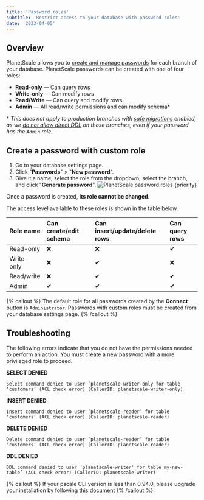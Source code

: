 ```yaml
---
title: 'Password roles'
subtitle: 'Restrict access to your database with password roles'
date: '2023-04-05'
---
```


## Overview

PlanetScale allows you to [create and manage passwords](/docs/concepts/connection-strings) for each branch of your database. PlanetScale passwords can be created with one of four roles:

- **Read-only** &mdash; Can query rows
- **Write-only** &mdash; Can modify rows
- **Read/Write** &mdash; Can query and modify rows
- **Admin** &mdash; All read/write permissions and can modify schema\*

\* _This does not apply to production branches with [safe migrations](/docs/concepts/safe-migrations) enabled, as we [do not allow direct DDL](/docs/learn/how-online-schema-change-tools-work) on those branches, even if your password has the `Admin` role._

## Create a password with custom role

1. Go to your database settings page.
2. Click "**Passwords**" > "**New password**".
3. Give it a name, select the role from the dropdown, select the branch, and click "**Generate password**".
   ![PlanetScale password roles {priority}](/assets/docs/concepts/password-roles/roles.png)

Once a password is created, **its role cannot be changed**.

The access level available to these roles is shown in the table below.

| Role name  | Can create/edit schema | Can insert/update/delete rows | Can query rows |
| :--------- | :--------------------- | :---------------------------- | :------------- |
| Read-only  | ❌                     | ❌                            | ✔             |
| Write-only | ❌                     | ✔                            | ❌             |
| Read/write | ❌                     | ✔                            | ✔             |
| Admin      | ✔                     | ✔                            | ✔             |

{% callout %}
The default role for all passwords created by the **Connect** button is `Administrator`. Passwords with custom roles
must be created from your database settings page.
{% /callout %}

## Troubleshooting

The following errors indicate that you do not have the permissions needed to perform an action. You must create a new password with a more privileged role to proceed.

**SELECT DENIED**

`Select command denied to user ‘planetscale-writer-only for table ‘customers’ (ACL check error) (CallerID: planetscale-writer-only)`

**INSERT DENIED**

`Insert command denied to user ‘planetscale-reader’ for table ‘customers’ (ACL check error) (CallerID: planetscale-reader)`

**DELETE DENIED**

`Delete command denied to user ‘planetscale-reader’ for table ‘customers’ (ACL check error) (CallerID: planetscale-reader)`

**DDL DENIED**

`DDL command denied to user ‘planetscale-writer' for table my-new-table’ (ACL check error) (CallerID: planetscale-writer)`

{% callout %}
If your pscale CLI version is less than 0.94.0, please upgrade your installation by following [this
document](/docs/concepts/planetscale-environment-setup)
{% /callout %}
